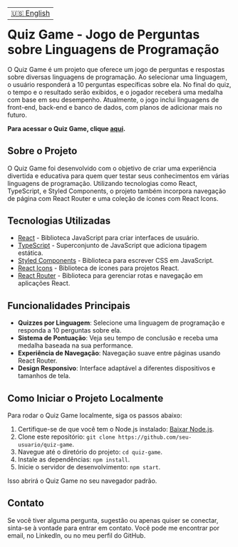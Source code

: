 <table align="right">
  <tr>
    <td>
      <a href="readme-en.md">🇺🇸 English</a>
    </td>
  </tr>
</table>

<br>

# Quiz Game - Jogo de Perguntas sobre Linguagens de Programação

O Quiz Game é um projeto que oferece um jogo de perguntas e respostas sobre diversas linguagens de programação. Ao selecionar uma linguagem, o usuário responderá a 10 perguntas específicas sobre ela. No final do quiz, o tempo e o resultado serão exibidos, e o jogador receberá uma medalha com base em seu desempenho. Atualmente, o jogo inclui linguagens de front-end, back-end e banco de dados, com planos de adicionar mais no futuro.

**Para acessar o Quiz Game, clique [aqui](https://quizgame.vercel.app/).**

## Sobre o Projeto

O Quiz Game foi desenvolvido com o objetivo de criar uma experiência divertida e educativa para quem quer testar seus conhecimentos em várias linguagens de programação. Utilizando tecnologias como React, TypeScript, e Styled Components, o projeto também incorpora navegação de página com React Router e uma coleção de ícones com React Icons.

## Tecnologias Utilizadas

- [React](https://reactjs.org/) - Biblioteca JavaScript para criar interfaces de usuário.
- [TypeScript](https://www.typescriptlang.org/) - Superconjunto de JavaScript que adiciona tipagem estática.
- [Styled Components](https://styled-components.com/) - Biblioteca para escrever CSS em JavaScript.
- [React Icons](https://react-icons.github.io/react-icons/) - Biblioteca de ícones para projetos React.
- [React Router](https://reactrouter.com/) - Biblioteca para gerenciar rotas e navegação em aplicações React.

## Funcionalidades Principais

- **Quizzes por Linguagem**: Selecione uma linguagem de programação e responda a 10 perguntas sobre ela.
- **Sistema de Pontuação**: Veja seu tempo de conclusão e receba uma medalha baseada na sua performance.
- **Experiência de Navegação**: Navegação suave entre páginas usando React Router.
- **Design Responsivo**: Interface adaptável a diferentes dispositivos e tamanhos de tela.

## Como Iniciar o Projeto Localmente

Para rodar o Quiz Game localmente, siga os passos abaixo:

1. Certifique-se de que você tem o Node.js instalado: [Baixar Node.js](https://nodejs.org/).
2. Clone este repositório: `git clone https://github.com/seu-usuario/quiz-game`.
3. Navegue até o diretório do projeto: `cd quiz-game`.
4. Instale as dependências: `npm install`.
5. Inicie o servidor de desenvolvimento: `npm start`.

Isso abrirá o Quiz Game no seu navegador padrão.

## Contato

Se você tiver alguma pergunta, sugestão ou apenas quiser se conectar, sinta-se à vontade para entrar em contato. Você pode me encontrar por email, no LinkedIn, ou no meu perfil do GitHub.

